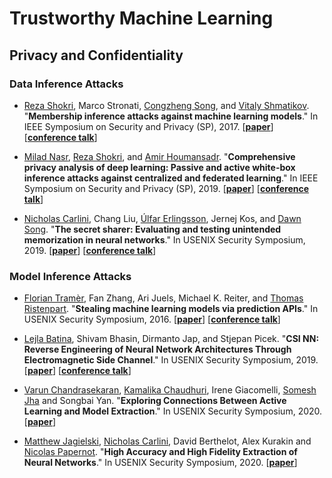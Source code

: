 # Trustworthy Machine Learning

## Privacy and Confidentiality

### Data Inference Attacks

- [Reza Shokri](https://scholar.google.com/citations?user=udlZXXcAAAAJ&hl=en), Marco Stronati, [Congzheng Song](https://scholar.google.com/citations?user=lkPKfjgAAAAJ&hl=en), and [Vitaly Shmatikov](https://www.cs.cornell.edu/~shmat/). "**Membership inference attacks against machine learning models**." In IEEE Symposium on Security and Privacy (SP), 2017. [[**paper**](https://www.comp.nus.edu.sg/~reza/files/Shokri-SP2017.pdf)] [[**conference talk**](https://www.youtube.com/watch?v=rDm1n2gceJY)]

- [Milad Nasr](https://scholar.google.com/citations?user=k6-nvDAAAAAJ&hl=en), [Reza Shokri](https://scholar.google.com/citations?user=udlZXXcAAAAJ&hl=en), and [Amir Houmansadr](https://scholar.google.com/citations?user=cTTFHNwAAAAJ&hl=en). "**Comprehensive privacy analysis of deep learning: Passive and active white-box inference attacks against centralized and federated learning**." In IEEE Symposium on Security and Privacy (SP), 2019. [[**paper**](https://www.comp.nus.edu.sg/~reza/files/Shokri-SP2019.pdf)] [[**conference talk**](https://www.youtube.com/watch?v=lzJY4BjCxTc)]

- [Nicholas Carlini](https://scholar.google.com/citations?user=q4qDvAoAAAAJ&hl=en), Chang Liu, [Úlfar Erlingsson](https://scholar.google.com/citations?user=cX2HlhQAAAAJ&hl=en), Jernej Kos, and [Dawn Song](https://scholar.google.com/citations?user=84WzBlYAAAAJ&hl=en). "**The secret sharer: Evaluating and testing unintended memorization in neural networks**." In USENIX Security Symposium, 2019. [[**paper**](https://www.usenix.org/system/files/sec19-carlini.pdf)]  [[**conference talk**](https://www.youtube.com/watch?v=U9XbFtCWedE)]


### Model Inference Attacks

- [Florian Tramèr](https://scholar.google.com.sg/citations?user=ijH0-a8AAAAJ&hl=en&oi=sra), Fan Zhang, Ari Juels, Michael K. Reiter, and [Thomas Ristenpart](https://scholar.google.com.sg/citations?user=MGVrVSIAAAAJ&hl=en). "**Stealing machine learning models via prediction APIs**." In USENIX Security Symposium, 2016. [[**paper**](https://www.usenix.org/system/files/conference/usenixsecurity16/sec16_paper_tramer.pdf)] [[**conference talk**](https://www.youtube.com/watch?v=qGjzmEzPkiI)]

- [Lejla Batina](https://scholar.google.com.sg/citations?user=jsDgMzkAAAAJ&hl=en), Shivam Bhasin, Dirmanto Jap, and Stjepan Picek. "**CSI NN: Reverse Engineering of Neural Network Architectures Through Electromagnetic Side Channel**." In USENIX Security Symposium, 2019. [[**paper**](https://www.usenix.org/system/files/sec19-batina.pdf)] [[**conference talk**](https://www.youtube.com/watch?v=dZbrBILRz_c)]

- [Varun Chandrasekaran](https://scholar.google.com.sg/citations?user=Sl7nSOsAAAAJ&hl=en), [Kamalika Chaudhuri](https://scholar.google.com/citations?user=I-DJ7EsAAAAJ&hl=en), Irene Giacomelli, [Somesh Jha](https://scholar.google.com.sg/citations?user=BaI7l8QAAAAJ&hl=en) and Songbai Yan. "**Exploring Connections Between Active Learning and Model Extraction**." In USENIX Security Symposium, 2020. [[**paper**](https://www.usenix.org/system/files/sec20-chandrasekaran.pdf)] 

- [Matthew Jagielski](https://scholar.google.com.sg/citations?user=_8rw_GMAAAAJ&hl=en), [Nicholas Carlini](https://scholar.google.com/citations?user=q4qDvAoAAAAJ&hl=en), David Berthelot, Alex Kurakin and [Nicolas Papernot](https://scholar.google.com.sg/citations?user=cGxq0cMAAAAJ&hl=en). "**High Accuracy and High Fidelity Extraction of Neural Networks**." In USENIX Security Symposium, 2020. [[**paper**](https://www.usenix.org/system/files/sec20-jagielski.pdf)]

